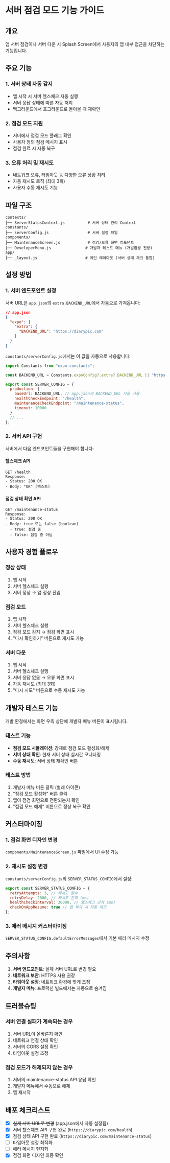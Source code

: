 # 서버 점검 모드 기능 가이드

## 개요

앱 서버 점검이나 서버 다운 시 Splash Screen에서 사용자의 앱 내부 접근을 차단하는 기능입니다.

## 주요 기능

### 1. 서버 상태 자동 감지

- 앱 시작 시 서버 헬스체크 자동 실행
- 서버 응답 상태에 따른 자동 처리
- 백그라운드에서 포그라운드로 돌아올 때 재확인

### 2. 점검 모드 지원

- 서버에서 점검 모드 플래그 확인
- 사용자 정의 점검 메시지 표시
- 점검 완료 시 자동 복구

### 3. 오류 처리 및 재시도

- 네트워크 오류, 타임아웃 등 다양한 오류 상황 처리
- 자동 재시도 로직 (최대 3회)
- 사용자 수동 재시도 기능

## 파일 구조

```
contexts/
├── ServerStatusContext.js          # 서버 상태 관리 Context
constants/
├── serverConfig.js                 # 서버 설정 파일
components/
├── MaintenanceScreen.js            # 점검/오류 화면 컴포넌트
├── DeveloperMenu.js               # 개발자 테스트 메뉴 (개발환경 전용)
app/
├── _layout.js                     # 메인 레이아웃 (서버 상태 체크 통합)
```

## 설정 방법

### 1. 서버 엔드포인트 설정

서버 URL은 `app.json`의 `extra.BACKEND_URL`에서 자동으로 가져옵니다:

```json
// app.json
{
  "expo": {
    "extra": {
      "BACKEND_URL": "https://diarypic.com"
    }
  }
}
```

`constants/serverConfig.js`에서는 이 값을 자동으로 사용합니다:

```javascript
import Constants from "expo-constants";

const BACKEND_URL = Constants.expoConfig?.extra?.BACKEND_URL || "https://diarypic.com";

export const SERVER_CONFIG = {
  production: {
    baseUrl: BACKEND_URL, // app.json의 BACKEND_URL 자동 사용
    healthCheckEndpoint: "/health",
    maintenanceCheckEndpoint: "/maintenance-status",
    timeout: 10000
  }
  // ...
};
```

### 2. 서버 API 구현

서버에서 다음 엔드포인트들을 구현해야 합니다:

#### 헬스체크 API

```
GET /health
Response:
- Status: 200 OK
- Body: "OK" (텍스트)
```

#### 점검 상태 확인 API

```
GET /maintenance-status
Response:
- Status: 200 OK
- Body: true 또는 false (boolean)
  - true: 점검 중
  - false: 점검 중 아님
```

## 사용자 경험 플로우

### 정상 상태

1. 앱 시작
2. 서버 헬스체크 실행
3. 서버 정상 → 앱 정상 진입

### 점검 모드

1. 앱 시작
2. 서버 헬스체크 실행
3. 점검 모드 감지 → 점검 화면 표시
4. "다시 확인하기" 버튼으로 재시도 가능

### 서버 다운

1. 앱 시작
2. 서버 헬스체크 실행
3. 서버 응답 없음 → 오류 화면 표시
4. 자동 재시도 (최대 3회)
5. "다시 시도" 버튼으로 수동 재시도 가능

## 개발자 테스트 기능

개발 환경에서는 화면 우측 상단에 개발자 메뉴 버튼이 표시됩니다.

### 테스트 기능

- **점검 모드 시뮬레이션**: 강제로 점검 모드 활성화/해제
- **서버 상태 확인**: 현재 서버 상태 실시간 모니터링
- **수동 재시도**: 서버 상태 재확인 버튼

### 테스트 방법

1. 개발자 메뉴 버튼 클릭 (벌레 아이콘)
2. "점검 모드 활성화" 버튼 클릭
3. 앱이 점검 화면으로 전환되는지 확인
4. "점검 모드 해제" 버튼으로 정상 복구 확인

## 커스터마이징

### 1. 점검 화면 디자인 변경

`components/MaintenanceScreen.js` 파일에서 UI 수정 가능

### 2. 재시도 설정 변경

`constants/serverConfig.js`의 `SERVER_STATUS_CONFIG`에서 설정:

```javascript
export const SERVER_STATUS_CONFIG = {
  retryAttempts: 3, // 재시도 횟수
  retryDelay: 2000, // 재시도 간격 (ms)
  healthCheckInterval: 30000, // 헬스체크 간격 (ms)
  checkOnAppResume: true // 앱 복귀 시 자동 체크
};
```

### 3. 에러 메시지 커스터마이징

`SERVER_STATUS_CONFIG.defaultErrorMessages`에서 기본 에러 메시지 수정

## 주의사항

1. **서버 엔드포인트**: 실제 서버 URL로 변경 필요
2. **네트워크 보안**: HTTPS 사용 권장
3. **타임아웃 설정**: 네트워크 환경에 맞게 조정
4. **개발자 메뉴**: 프로덕션 빌드에서는 자동으로 숨겨짐

## 트러블슈팅

### 서버 연결 실패가 계속되는 경우

1. 서버 URL이 올바른지 확인
2. 네트워크 연결 상태 확인
3. 서버의 CORS 설정 확인
4. 타임아웃 설정 조정

### 점검 모드가 해제되지 않는 경우

1. 서버의 maintenance-status API 응답 확인
2. 개발자 메뉴에서 수동으로 해제
3. 앱 재시작

## 배포 체크리스트

- [x] ~~실제 서버 URL로 변경~~ (app.json에서 자동 설정됨)
- [x] 서버 헬스체크 API 구현 완료 (`https://diarypic.com/health`)
- [x] 점검 상태 API 구현 완료 (`https://diarypic.com/maintenance-status`)
- [ ] 타임아웃 설정 최적화
- [ ] 에러 메시지 현지화
- [x] 점검 화면 디자인 최종 확인

